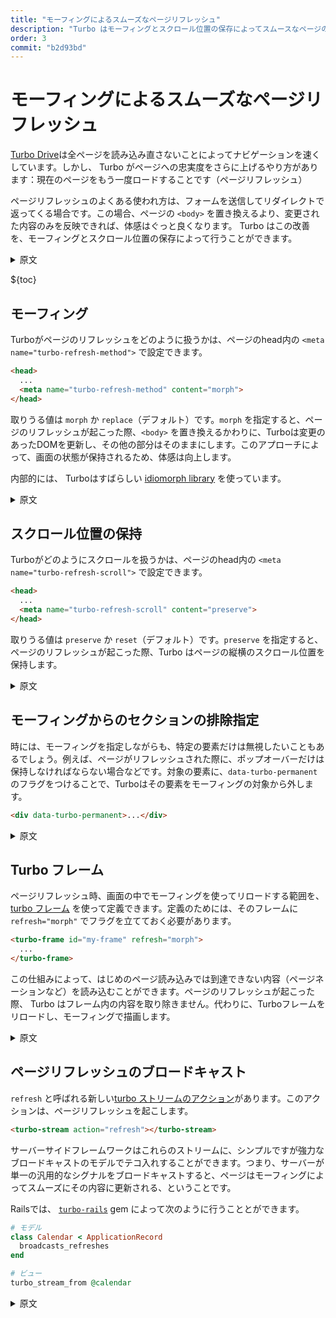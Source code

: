 ```yaml
---
title: "モーフィングによるスムーズなページリフレッシュ"
description: "Turbo はモーフィングとスクロール位置の保存によってスムースなページの更新を可能にします"
order: 3
commit: "b2d93bd"
---
```


# モーフィングによるスムーズなページリフレッシュ

 [Turbo Drive](/turbo/handbook/drive/)は全ページを読み込み直さないことによってナビゲーションを速くしています。しかし、 Turbo がページへの忠実度をさらに上げるやり方があります：現在のページをもう一度ロードすることです（ページリフレッシュ）

 ページリフレッシュのよくある使われ方は、フォームを送信してリダイレクトで返ってくる場合です。この場合、ページの `<body>` を置き換えるより、変更された内容のみを反映できれば、体感はぐっと良くなります。 Turbo はこの改善を、モーフィングとスクロール位置の保存によって行うことができます。

  <details>
  <summary>原文</summary>

  [Turbo Drive](https://turbo.hotwired.dev/handbook/drive) makes navigation faster by avoiding full-page reloads. But there is a scenario where Turbo can raise the fidelity bar further: loading the current page again (page refresh).

  A typical scenario for page refreshes is submitting a form and getting redirected back. In such scenarios, sensations significantly improve if only the changed contents get updated instead of replacing the `<body>` of the page. Turbo can do this on your behalf with morphing and scroll preservation.
  </details>

  ${toc}

  ## モーフィング

 Turboがページのリフレッシュをどのように扱うかは、ページのhead内の `<meta name="turbo-refresh-method">` で設定できます。

  ```html
  <head>
    ...
    <meta name="turbo-refresh-method" content="morph">
  </head>
  ```

  取りうる値は `morph` か `replace`（デフォルト）です。`morph` を指定すると、ページのリフレッシュが起こった際、`<body>` を置き換えるかわりに、Turboは変更のあったDOMを更新し、その他の部分はそのままにします。このアプローチによって、画面の状態が保持されるため、体感は向上します。

  内部的には、 Turboはすばらしい [idiomorph library](https://github.com/bigskysoftware/idiomorph) を使っています。

  <details>
  <summary>原文</summary>

  You can configure how Turbo handles page refresh with a `<meta name="turbo-refresh-method">` in the page's head.

  ```html
  <head>
    ...
    <meta name="turbo-refresh-method" content="morph">
  </head>
  ```

  The possible values are `morph` or `replace` (the default). When it is `morph,` when a page refresh happens, instead of replacing the page's `<body>,` Turbo will only update the DOM elements that have changed, keeping the rest untouched. This approach delivers better sensations because it keeps the screen state.

  Under the hood, Turbo uses the fantastic [idiomorph library](https://github.com/bigskysoftware/idiomorph).

  </details>

## スクロール位置の保持

Turboがどのようにスクロールを扱うかは、ページのhead内の  `<meta name="turbo-refresh-scroll">` で設定できます。

```html
<head>
  ...
  <meta name="turbo-refresh-scroll" content="preserve">
</head>
```

取りうる値は `preserve` か `reset`（デフォルト）です。`preserve` を指定すると、ページのリフレッシュが起こった際、Turbo はページの縦横のスクロール位置を保持します。

  <details>
  <summary>原文</summary>

You can configure how Turbo handles scrolling with a `<meta name="turbo-refresh-scroll">` in the page's head.

```html
<head>
  ...
  <meta name="turbo-refresh-scroll" content="preserve">
</head>
```

The possible values are `preserve` or `reset` (the default). When it is `preserve`, when a page refresh happens, Turbo will keep the page's vertical and horizontal scroll.
  </details>

## モーフィングからのセクションの排除指定

 時には、モーフィングを指定しながらも、特定の要素だけは無視したいこともあるでしょう。例えば、ページがリフレッシュされた際に、ポップオーバーだけは保持しなければならない場合などです。対象の要素に、`data-turbo-permanent` のフラグをつけることで、Turboはその要素をモーフィングの対象から外します。

```html
<div data-turbo-permanent>...</div>
```
  <details>
  <summary>原文</summary>

Sometimes, you want to ignore certain elements while morphing. For example, you might have a popover that you want to keep open when the page refreshes. You can flag such elements with `data-turbo-permanent`, and Turbo won't attempt to morph them.

```html
<div data-turbo-permanent>...</div>
```
  </details>


## Turbo フレーム
 ページリフレッシュ時、画面の中でモーフィングを使ってリロードする範囲を、 [turbo フレーム](/turbo/handbook/frames/) を使って定義できます。定義のためには、そのフレームに `refresh="morph"` でフラグを立てておく必要があります。

```html
<turbo-frame id="my-frame" refresh="morph">
  ...
</turbo-frame>
```

 この仕組みによって、はじめのページ読み込みでは到達できない内容（ページネーションなど）を読み込むことができます。ページのリフレッシュが起こった際、 Turbo はフレーム内の内容を取り除きません。代わりに、Turboフレームをリロードし、モーフィングで描画します。

  <details>
  <summary>原文</summary>

You can use [turbo frames](https://turbo.hotwired.dev/handbook/frames) to define regions in your screen that will get reloaded using morphing when a page refresh happens. To do so, you must flag those frames with `refresh="morph"`.

```html
<turbo-frame id="my-frame" refresh="morph">
  ...
</turbo-frame>
```

With this mechanism, you can load additional content that didn't arrive in the initial page load (e.g., pagination). When a page refresh happens, Turbo won't remove the frame contents; instead, it will reload the turbo frame and render its contents with morphing.

  </details>

## ページリフレッシュのブロードキャスト
  `refresh` と呼ばれる新しい[turbo ストリームのアクション](/turbo/handbook/streams/)があります。このアクションは、ページリフレッシュを起こします。

```html
<turbo-stream action="refresh"></turbo-stream>
```

 サーバーサイドフレームワークはこれらのストリームに、シンプルですが強力なブロードキャストのモデルでテコ入れすることができます。つまり、サーバーが単一の汎用的なシグナルをブロードキャストすると、ページはモーフィングによってスムーズにその内容に更新される、ということです。


 Railsでは、 [`turbo-rails`](https://github.com/hotwired/turbo-rails) gem によって次のように行うこととができます。

```ruby
# モデル
class Calendar < ApplicationRecord
  broadcasts_refreshes
end

# ビュー
turbo_stream_from @calendar
```
  <details>
  <summary>原文</summary>

There is a new [turbo stream action](https://turbo.hotwired.dev/handbook/streams) called `refresh` that will trigger a page refresh:

```html
<turbo-stream action="refresh"></turbo-stream>
```

Server-side frameworks can leverage these streams to offer a simple but powerful broadcasting model: the server broadcasts a single general signal, and pages smoothly refresh with morphing.

You can see how the  [`turbo-rails`](https://github.com/hotwired/turbo-rails) gem does it for Rails:

```ruby
class Calendar < ApplicationRecord
  broadcasts_refreshes
end

# View
turbo_stream_from @calendar
```
  </details>

